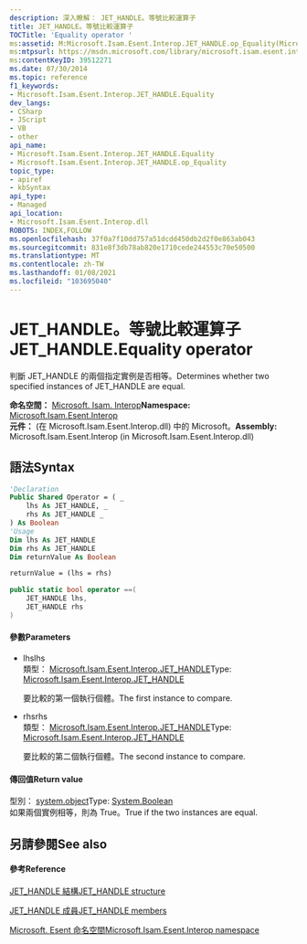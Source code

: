 ```yaml
---
description: 深入瞭解： JET_HANDLE。等號比較運算子
title: JET_HANDLE。等號比較運算子
TOCTitle: 'Equality operator '
ms:assetid: M:Microsoft.Isam.Esent.Interop.JET_HANDLE.op_Equality(Microsoft.Isam.Esent.Interop.JET_HANDLE,Microsoft.Isam.Esent.Interop.JET_HANDLE)
ms:mtpsurl: https://msdn.microsoft.com/library/microsoft.isam.esent.interop.jet_handle.op_equality(v=EXCHG.10)
ms:contentKeyID: 39512271
ms.date: 07/30/2014
ms.topic: reference
f1_keywords:
- Microsoft.Isam.Esent.Interop.JET_HANDLE.Equality
dev_langs:
- CSharp
- JScript
- VB
- other
api_name:
- Microsoft.Isam.Esent.Interop.JET_HANDLE.Equality
- Microsoft.Isam.Esent.Interop.JET_HANDLE.op_Equality
topic_type:
- apiref
- kbSyntax
api_type:
- Managed
api_location:
- Microsoft.Isam.Esent.Interop.dll
ROBOTS: INDEX,FOLLOW
ms.openlocfilehash: 37f0a7f10dd757a51dcdd450db2d2f0e863ab043
ms.sourcegitcommit: 831e8f3db78ab820e1710cede244553c70e50500
ms.translationtype: MT
ms.contentlocale: zh-TW
ms.lasthandoff: 01/08/2021
ms.locfileid: "103695040"
---
```

# <a name="jet_handleequality-operator"></a><span data-ttu-id="e1512-103">JET_HANDLE。等號比較運算子</span><span class="sxs-lookup"><span data-stu-id="e1512-103">JET_HANDLE.Equality operator</span></span>

<span data-ttu-id="e1512-104">判斷 JET_HANDLE 的兩個指定實例是否相等。</span><span class="sxs-lookup"><span data-stu-id="e1512-104">Determines whether two specified instances of JET_HANDLE are equal.</span></span>

<span data-ttu-id="e1512-105">**命名空間：**  [Microsoft. Isam. Interop](./microsoft.isam.esent.interop-namespace.md)</span><span class="sxs-lookup"><span data-stu-id="e1512-105">**Namespace:**  [Microsoft.Isam.Esent.Interop](./microsoft.isam.esent.interop-namespace.md)</span></span>  
<span data-ttu-id="e1512-106">**元件：**  (在 Microsoft.Isam.Esent.Interop.dll) 中的 Microsoft。</span><span class="sxs-lookup"><span data-stu-id="e1512-106">**Assembly:**  Microsoft.Isam.Esent.Interop (in Microsoft.Isam.Esent.Interop.dll)</span></span>

## <a name="syntax"></a><span data-ttu-id="e1512-107">語法</span><span class="sxs-lookup"><span data-stu-id="e1512-107">Syntax</span></span>

``` vb
'Declaration
Public Shared Operator = ( _
    lhs As JET_HANDLE, _
    rhs As JET_HANDLE _
) As Boolean
'Usage
Dim lhs As JET_HANDLE
Dim rhs As JET_HANDLE
Dim returnValue As Boolean

returnValue = (lhs = rhs)
```

``` csharp
public static bool operator ==(
    JET_HANDLE lhs,
    JET_HANDLE rhs
)
```

#### <a name="parameters"></a><span data-ttu-id="e1512-108">參數</span><span class="sxs-lookup"><span data-stu-id="e1512-108">Parameters</span></span>

  - <span data-ttu-id="e1512-109">lhs</span><span class="sxs-lookup"><span data-stu-id="e1512-109">lhs</span></span>  
    <span data-ttu-id="e1512-110">類型： [Microsoft.Isam.Esent.Interop.JET_HANDLE](./jet-handle-structure.md)</span><span class="sxs-lookup"><span data-stu-id="e1512-110">Type: [Microsoft.Isam.Esent.Interop.JET_HANDLE](./jet-handle-structure.md)</span></span>  
    
    <span data-ttu-id="e1512-111">要比較的第一個執行個體。</span><span class="sxs-lookup"><span data-stu-id="e1512-111">The first instance to compare.</span></span>

<!-- end list -->

  - <span data-ttu-id="e1512-112">rhs</span><span class="sxs-lookup"><span data-stu-id="e1512-112">rhs</span></span>  
    <span data-ttu-id="e1512-113">類型： [Microsoft.Isam.Esent.Interop.JET_HANDLE](./jet-handle-structure.md)</span><span class="sxs-lookup"><span data-stu-id="e1512-113">Type: [Microsoft.Isam.Esent.Interop.JET_HANDLE](./jet-handle-structure.md)</span></span>  
    
    <span data-ttu-id="e1512-114">要比較的第二個執行個體。</span><span class="sxs-lookup"><span data-stu-id="e1512-114">The second instance to compare.</span></span>

#### <a name="return-value"></a><span data-ttu-id="e1512-115">傳回值</span><span class="sxs-lookup"><span data-stu-id="e1512-115">Return value</span></span>

<span data-ttu-id="e1512-116">型別： [system.object](/dotnet/api/system.boolean)</span><span class="sxs-lookup"><span data-stu-id="e1512-116">Type: [System.Boolean](/dotnet/api/system.boolean)</span></span>  
<span data-ttu-id="e1512-117">如果兩個實例相等，則為 True。</span><span class="sxs-lookup"><span data-stu-id="e1512-117">True if the two instances are equal.</span></span>  

## <a name="see-also"></a><span data-ttu-id="e1512-118">另請參閱</span><span class="sxs-lookup"><span data-stu-id="e1512-118">See also</span></span>

#### <a name="reference"></a><span data-ttu-id="e1512-119">參考</span><span class="sxs-lookup"><span data-stu-id="e1512-119">Reference</span></span>

[<span data-ttu-id="e1512-120">JET_HANDLE 結構</span><span class="sxs-lookup"><span data-stu-id="e1512-120">JET_HANDLE structure</span></span>](./jet-handle-structure.md)

[<span data-ttu-id="e1512-121">JET_HANDLE 成員</span><span class="sxs-lookup"><span data-stu-id="e1512-121">JET_HANDLE members</span></span>](./jet-handle-members.md)

[<span data-ttu-id="e1512-122">Microsoft. Esent 命名空間</span><span class="sxs-lookup"><span data-stu-id="e1512-122">Microsoft.Isam.Esent.Interop namespace</span></span>](./microsoft.isam.esent.interop-namespace.md)
